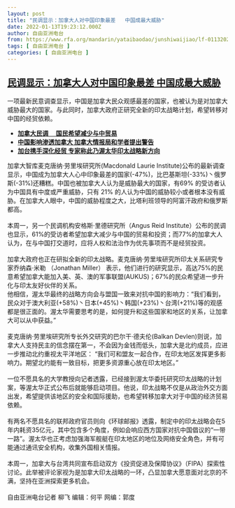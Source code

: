 ```yaml
---
layout: post
title: "民调显示：加拿大人对中国印象最差   中国成最大威胁"
date: 2022-01-13T19:23:12.000Z
author: 自由亚洲电台
from: https://www.rfa.org/mandarin/yataibaodao/junshiwaijiao/lf-01132022140633.html
tags: [ 自由亚洲电台 ]
categories: [ 自由亚洲电台 ]
---
```

<!--1642101792000-->
[民调显示：加拿大人对中国印象最差   中国成最大威胁](https://www.rfa.org/mandarin/yataibaodao/junshiwaijiao/lf-01132022140633.html)
------

<div>
<p>一项最新民意调查显示，中国是加拿大民众观感最差的国家，也被认为是对加拿大威胁最大的国家。与此同时，加拿大政府正研究全新的印太战略计划，希望转移对中国的经贸依赖。</p><ul><li><strong><a href="https://www.rfa.org/mandarin/Xinwen/wul0111a-01112022033701.html">加拿大民调 　国民希望减少与中贸易</a></strong></li><li><strong><a href="https://www.rfa.org/mandarin/yataibaodao/junshiwaijiao/lf-01122022144316.html">中国影响渗透加拿大 加拿大情报局和学者提出警告</a></strong></li><li><a href="https://www.rfa.org/mandarin/yataibaodao/junshiwaijiao/lf-01112022134539.html"><strong>加台携手深化经贸 专家称此乃渥太华印太战略新方向</strong></a></li></ul><p>加拿大智库麦克唐纳·劳里埃研究所(Macdonald Laurie Institute)公布的最新调查显示，中国成为加拿大人心中印象最差的国家(-47%)，比巴基斯坦(-33%)丶俄罗斯(-31%)还糟糕。中国也被加拿大人认为是威胁最大的国家，有69% 的受访者认为中国具有中度或严重威胁，只有 21% 的人认为中国的威胁较小或者根本没有威胁。在加拿大人眼中，中国的威胁程度之大，比塔利班领导的阿富汗政府和俄罗斯都高。<br/><br/>本周一，另一个民调机构安格斯·里德研究所（Angus Reid Institute）公布的民调也显示，61%的受访者希望加拿大减少与中国的贸易和投资；而77%的加拿大人认为，在与中国打交道时，应将人权和法治作为优先事项而不是经贸投资。<br/><br/>加拿大政府也正在研拟全新的印太战略。麦克唐纳·劳里埃研究所印太关系研究专家乔纳森·米勒 （Jonathan Miller） 表示，他们进行的研究显示，高达75%的民意希望加拿大能加入美、英、澳的军事联盟(AUKUS)；67%的民众希望进一步升化与印太友好伙伴的关系。<br/>他相信，渥太华最终的战略方向会与盟国一致来对抗中国的影响力：“我们看到，民众对于澳大利亚(+58%)丶日本(+45%)丶韩国(+23%)丶台湾(+21%)等的观感都是很正面的。渥太华需要思考的是，如何提升和这些国家和地区的关系，让加拿大可以从中获益。”<br/><br/>麦克唐纳·劳里埃研究所专长外交研究的巴尔干·德夫伦(Balkan Devlen)则说，加拿大人支持民主的信念摆在第一，不会因为金钱而低头，加拿大是北约成员，应进一步推动北约重视太平洋地区： “我们可和盟友一起合作，在印太地区发挥更多影响力。期望北约能有一致目标，把更多资源重心放在印太地区。”<br/><br/>一位不愿具名的大学教授向记者透露，已经接到渥太华委托研究印太战略的计划案，等渥太华正式公布后就能够启动项目。他说，印太战略不仅是从政治外交方面出发，希望提供该地区的安全和国际援助，也希望转移加拿大对于中国的经济贸易依赖。<br/><br/>有两名不愿具名的联邦政府官员则向《环球邮报》透露，制定中的印太战略会在5年内耗资35亿元，其中包含多个角度，例如会响应西方国家对抗中国倡议的“一带一路”。渥太华也正考虑加强海军舰艇在印太地区的地位及网络安全角色，并有可能通过通讯安全机构，收集外国相关情报。<br/><br/>本周一，加拿大与台湾共同宣布启动双方《投资促进及保障协议》（FIPA）探索性讨论。此举被评论家视为是加拿大印太战略的一环，凸显加拿大愿意面对北京的不满，坚持在亚洲探索更多机会。<br/><br/>自由亚洲电台记者 柳飞 编辑：何平 网编：郭度</p><p></p>
</div>
